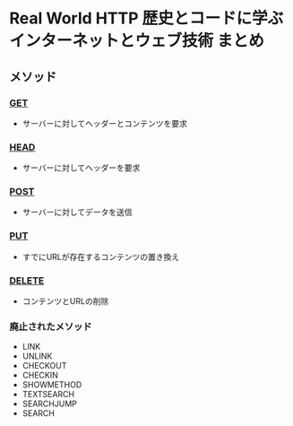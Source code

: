 # Real World HTTP 歴史とコードに学ぶインターネットとウェブ技術 まとめ

## メソッド
### [GET](https://developer.mozilla.org/ja/docs/Web/HTTP/Methods/GET)
- サーバーに対してヘッダーとコンテンツを要求

### [HEAD](https://developer.mozilla.org/ja/docs/Web/HTTP/Methods/HEAD)
- サーバーに対してヘッダーを要求

### [POST](https://developer.mozilla.org/ja/docs/Web/HTTP/Methods/POST)
- サーバーに対してデータを送信

### [PUT](https://developer.mozilla.org/ja/docs/Web/HTTP/Methods/PUT)
- すでにURLが存在するコンテンツの置き換え

### [DELETE](https://developer.mozilla.org/ja/docs/Web/HTTP/Methods/DELETE)
- コンテンツとURLの削除

### 廃止されたメソッド
- LINK
- UNLINK
- CHECKOUT
- CHECKIN
- SHOWMETHOD
- TEXTSEARCH
- SEARCHJUMP
- SEARCH
